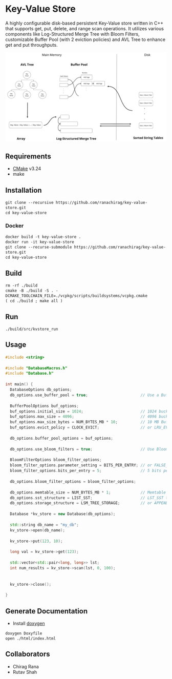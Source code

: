 # Key-Value Store

A highly configurable disk-based persistent Key-Value store written in C++ that supports get, put, delete, and range scan operations. It utilizes various components like Log-Structured Merge Tree with Bloom Filters, customizable Buffer Pool (with 2 eviction policies) and AVL Tree to enhance get and put throughputs. 

![Architecture](./assets/ArchDiagram.png)

## Requirements

* [CMake](https://cmake.org/install/) v3.24
* make

## Installation
```
git clone --recursive https://github.com/ranachirag/key-value-store.git
cd key-value-store
```

### Docker
```
docker build -t key-value-store .
docker run -it key-value-store
git clone --recurse-submodule https://github.com/ranachirag/key-value-store.git
cd key-value-store
```

## Build
```
rm -rf ./build
cmake -B ./build -S . -DCMAKE_TOOLCHAIN_FILE=./vcpkg/scripts/buildsystems/vcpkg.cmake
( cd ./build ; make all )
```

## Run 
```
./build/src/kvstore_run
```

## Usage

```c++
#include <string>

#include "DatabaseMacros.h"
#include "Database.h"

int main() {
  DatabaseOptions db_options;
  db_options.use_buffer_pool = true;                       // Use a Buffer Pool

  BufferPoolOptions buf_options;
  buf_options.initial_size = 1024;                         // 1024 buckets initial capacity of Buffer Pool
  buf_options.max_size = 4096;                             // 4096 buckets can hold 4096 frames of 4kB which is 16 MB
  buf_options.max_size_bytes = NUM_BYTES_MB * 10;          // 10 MB Buffer Pool size limit
  buf_options.evict_policy = CLOCK_EVICT;                  // or LRU_EVICT for LRU Eviction

  db_options.buffer_pool_options = buf_options;

  db_options.use_bloom_filters = true;                     // Use Bloom Filters

  BloomFilterOptions bloom_filter_options;
  bloom_filter_options.parameter_setting = BITS_PER_ENTRY; // or FALSE_POSITIVE_RATE
  bloom_filter_options.bits_per_entry = 5;                 // 5 bits per entry for the Bloom Filter

  db_options.bloom_filter_options = bloom_filter_options;  

  db_options.memtable_size = NUM_BYTES_MB * 1;             // Memtable is 1 MB 
  db_options.sst_structure = LIST_SST;                     // LST_SST the only option available
  db_options.storage_structure = LSM_TREE_STORAGE;         // or APPEND_ONLY_STORAGE

  Database *kv_store = new Database(db_options);
  
  std::string db_name = "my_db";
  kv_store->open(db_name);
  
  kv_store->put(123, 10);
  
  long val = kv_store->get(123);
  
  std::vector<std::pair<long, long>> lst;
  int num_results = kv_store->scan(lst, 0, 100);
  

  kv_store->close();

}
```

## Generate Documentation

- Install [doxygen](https://doxygen.nl/download.html)

```
doxygen Doxyfile
open ./html/index.html
```

## Collaborators

* Chirag Rana
* Rutav Shah
